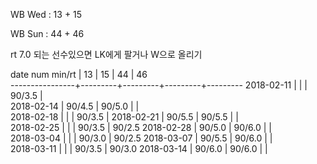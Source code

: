 WB Wed : 13 + 15

WB Sun : 44 + 46

rt 7.0 되는 선수있으면 LK에게 팔거나 W으로 올리기

date num min/rt |    13   |    15   |    44   |    46   
----------------+---------+---------+---------+---------
2018-02-11      |         |         |  90/3.5 |        
2018-02-14      |  90/4.5 |  90/5.0 |         |        
2018-02-18      |         |         |  90/3.5 | 
2018-02-21      |  90/5.5 |  90/5.5 |         |        
2018-02-25      |         |         |  90/3.5 |  90/2.5
2018-02-28      |  90/5.0 |  90/6.0 |         |        
2018-03-04      |         |         |  90/3.0 |  90/2.5
2018-03-07      |  90/5.5 |  90/6.0 |         |        
2018-03-11      |         |         |  90/3.5 |  90/3.0
2018-03-14      |  90/6.0 |  90/6.0 |         |        

